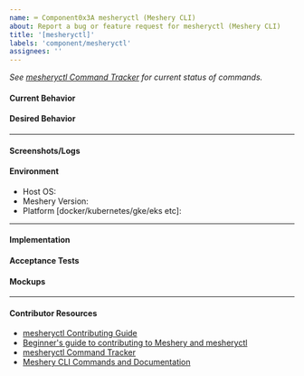 ```yaml
---
name: ⌨️ Component0x3A mesheryctl (Meshery CLI)
about: Report a bug or feature request for mesheryctl (Meshery CLI)
title: '[mesheryctl]'
labels: 'component/mesheryctl'
assignees: ''
---
```


<!-- Please update the mesheryctl Command Tracker spreadsheet -->
_See [mesheryctl Command Tracker](https://bit.ly/3dqXy1q) for current status of commands._

#### Current Behavior
<!-- A brief description of what the problem is. (e.g. I need to be able to...) -->

#### Desired Behavior
<!-- A brief description of the enhancement. -->

---

<!-- Logs and Environment details if the issue is a bug. -->

#### Screenshots/Logs
<!-- Add screenshots, if applicable, to help explain your problem. -->

#### Environment
<!-- Add screenshots, if applicable, to help explain your problem. -->

- Host OS: 
- Meshery Version: 
- Platform [docker/kubernetes/gke/eks etc]:

---

<!-- Optional for feature requests -->

#### Implementation
<!-- Specifics on the approach to fulfilling the feature request. -->

#### Acceptance Tests
<!-- Stipulations of functional behavior or non-functional items that must be in-place in order for the issue to be closed. -->

#### Mockups
<!-- Any visual diagrams of the desired user interface. -->

---

#### Contributor Resources

- [mesheryctl Contributing Guide](https://github.com/layer5io/meshery/blob/master/mesheryctl/README.md)
- [Beginner's guide to contributing to Meshery and mesheryctl](https://youtu.be/hh_kFLZx3G4)
- [mesheryctl Command Tracker](https://docs.google.com/spreadsheets/d/1q63sIGAuCnIeDs8PeM-0BAkNj8BBgPUXhLbe1Y-318o/edit#gid=0)
- [Meshery CLI Commands and Documentation](https://docs.google.com/document/d/1xRlFpElRmybJ3WacgPKXgCSiQ2poJl3iCCV1dAalf0k/edit#heading=h.5fucij4hc5wt)
